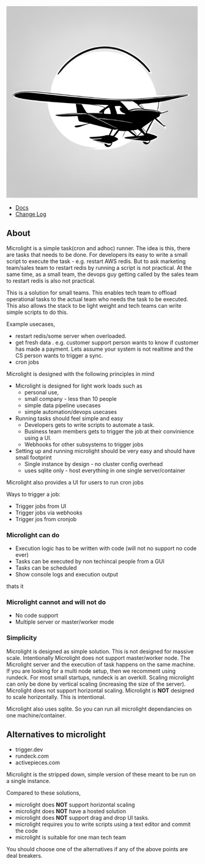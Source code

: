 ![Logo](/public/logo500.png)

- [Docs](/docs/docs.md)
- [Change Log](/docs/changelog.md)

## About
Microlight is a simple task(cron and adhoc) runner. The idea is this, there are tasks that needs to be done. For developers its easy to write a small script to execute the task - e.g. restart AWS redis. But to ask marketing team/sales team to restart redis by running a script is not practical. At the same time, as a small team, the devops guy getting called by the sales team to restart redis is also not practical. 

This is a solution for small teams. This enables tech team to offload operational tasks to the actual team who needs the task to be executed. This also allows the stack to be light weight and tech teams can write simple scripts to do this. 

Example usecases, 
- restart redis/some server when overloaded. 
- get fresh data . e.g. customer support person wants to know if customer has made a payment. Lets assume your system is not realtime and the CS person wants to trigger a sync. 
- cron jobs

Microlight is designed with the following principles in mind
- Microlight is designed for light work loads such as 
  - personal use, 
  - small company - less than 10 people 
  - simple data pipeline usecases
  - simple automation/devops usecases
- Running tasks should feel simple and easy
  - Developers gets to write scripts to automate a task. 
  - Business team members gets to trigger the job at their convinience using a UI. 
  - Webhooks for other subsystems to trigger jobs
- Setting up and running microlight should be very easy and should have small footprint
  - Single instance by design - no cluster config overhead
  - uses sqlite only - host everything in one single server/container


Microlight also provides a UI for users to run cron jobs

Ways to trigger a job: 
- Trigger jobs from UI
- Trigger jobs via webhooks
- Trigger jos from cronjob 


### Microlight can do
- Execution logic has to be written with code (will not no support no code ever)
- Tasks can be executed by non techincal people from a GUI
- Tasks can be scheduled 
- Show console logs and execution output

thats it

### Microlight cannot and will not do
- No code support
- Multiple server or master/worker mode



### Simplicity

Microlight is designed as simple solution. This is not designed for massive scale. Intentionally Microlight does not support master/worker node. The Microlight server and the execution of task happens on the same machine. If you are looking for a multi node setup, then we recomment using rundeck. For most small startups, rundeck is an overkill. Scaling microlight can only be done by vertical scaling (increasing the size of the server). Microlight does not support horizontal scaling. Microlight is **NOT** designed to scale horizontally. This is intentional. 

Microlight also uses sqlite. So you can run all microlight dependancies on one machine/container. 


## Alternatives to microlight

- trigger.dev
- rundeck.com
- activepieces.com

Microlight is the stripped down, simple version of these meant to be run on a single instance. 

Compared to these solutions, 
- microlight does **NOT** support horizontal scaling
- microlight does **NOT** have a hosted solution
- microlight does **NOT** support drag and drop UI tasks. 
- microlight requires you to write scripts using a text editor and commit the code
- microlight is suitable for one man tech team

You should choose one of the alternatives if any of the above points are deal breakers. 


